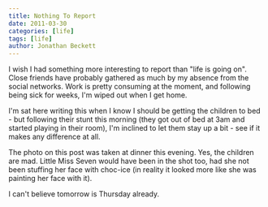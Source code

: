 ```yaml
---
title: Nothing To Report
date: 2011-03-30
categories: [life]
tags: [life]
author: Jonathan Beckett
---
```


I wish I had something more interesting to report than "life is going on". Close friends have probably gathered as much by my absence from the social networks. Work is pretty consuming at the moment, and following being sick for weeks, I'm wiped out when I get home.

I'm sat here writing this when I know I should be getting the children to bed - but following their stunt this morning (they got out of bed at 3am and started playing in their room), I'm inclined to let them stay up a bit - see if it makes any difference at all.

The photo on this post was taken at dinner this evening. Yes, the children are mad. Little Miss Seven would have been in the shot too, had she not been stuffing her face with choc-ice (in reality it looked more like she was painting her face with it).

I can't believe tomorrow is Thursday already.